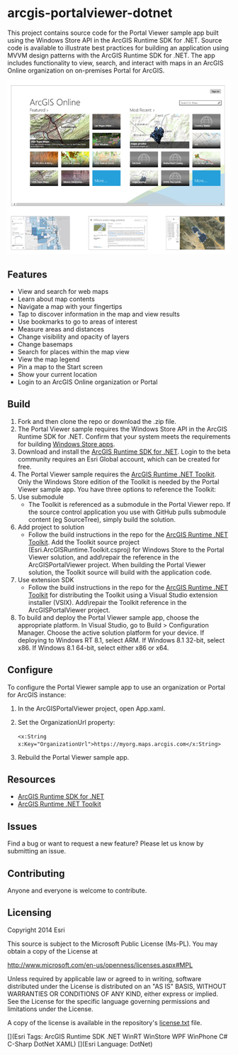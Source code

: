 # arcgis-portalviewer-dotnet

This project contains source code for the Portal Viewer sample app built using the Windows Store API in the ArcGIS Runtime SDK for .NET.   Source code is available to illustrate best practices for building an application using MVVM design patterns with the ArcGIS Runtime SDK for .NET.  The app includes functionality to view, search, and interact with maps in an ArcGIS Online organization on on-premises Portal for ArcGIS.              

![Image of sample app](/arcgis-portalviewer-dotnet.png "Portal Viewer sample app")

## Features 
- View and search for web maps
- Learn about map contents
- Navigate a map with your fingertips
- Tap to discover information in the map and view results
- Use bookmarks to go to areas of interest
- Measure areas and distances
- Change visibility and opacity of layers
- Change basemaps
- Search for places within the map view
- View the map legend
- Pin a map to the Start screen
- Show your current location
- Login to an ArcGIS Online organization or Portal


## Build
1. Fork and then clone the repo or download the .zip file.
2. The Portal Viewer sample requires the Windows Store API in the ArcGIS Runtime SDK for .NET.  Confirm that your system meets the requirements for building [Windows Store apps](http://developers.arcgis.com/net/store/guide/system-requirements.htm). 
3. Download and install the [ArcGIS Runtime SDK for .NET](http://esriurl.com/dotnetsdk).  Login to the beta community requires an Esri Global account, which can be created for free.
4. The Portal Viewer sample requires the [ArcGIS Runtime .NET Toolkit](https://github.com/Esri/arcgis-toolkit-dotnet).  Only the Windows Store edition of the Toolkit is needed by the Portal Viewer sample app.  You have three options to reference the Toolkit: 
 1. Use submodule
    - The Toolkit is referenced as a submodule in the Portal Viewer repo.  If the source control application you use with GitHub pulls submodule content (eg SourceTree), simply build the solution.   
 2. Add project to solution
    - Follow the build instructions in the repo for the [ArcGIS Runtime .NET Toolkit](https://github.com/Esri/arcgis-toolkit-dotnet).  Add the Toolkit source project (Esri.ArcGISRuntime.Toolkit.csproj) for Windows Store to the Portal Viewer solution, and add\repair the reference in the ArcGISPortalViewer project.  When building the Portal Viewer solution, the Toolkit source will build with the application code.  
 3. Use extension SDK 
    - Follow the build instructions in the repo for the [ArcGIS Runtime .NET Toolkit](https://github.com/Esri/arcgis-toolkit-dotnet) for distributing the Toolkit using a Visual Studio extension installer (VSIX).  Add\repair the Toolkit reference in the ArcGISPortalViewer project. 
5. To build and deploy the Portal Viewer sample app, choose the appropriate platform.  In Visual Studio, go to Build > Configuration Manager.  Choose the active solution platform for your device.  If deploying to Windows RT 8.1, select ARM.  If Windows 8.1 32-bit, select x86.  If Windows 8.1 64-bit, select either x86 or x64.	 

## Configure

To configure the Portal Viewer sample app to use an organization or Portal for ArcGIS instance: 
 1. In the ArcGISPortalViewer project, open App.xaml.
 2. Set the OrganizationUrl property:

    `<x:String x:Key="OrganizationUrl">https://myorg.maps.arcgis.com</x:String>` 
    
 3. Rebuild the Portal Viewer sample app.

## Resources

* [ArcGIS Runtime SDK for .NET](http://esriurl/dotnetsdk)
* [ArcGIS Runtime .NET Toolkit](https://github.com/Esri/arcgis-toolkit-dotnet)

## Issues

Find a bug or want to request a new feature?  Please let us know by submitting an issue.

## Contributing

Anyone and everyone is welcome to contribute. 

## Licensing
Copyright 2014 Esri

This source is subject to the Microsoft Public License (Ms-PL).
You may obtain a copy of the License at

http://www.microsoft.com/en-us/openness/licenses.aspx#MPL

Unless required by applicable law or agreed to in writing, software
distributed under the License is distributed on an "AS IS" BASIS,
WITHOUT WARRANTIES OR CONDITIONS OF ANY KIND, either express or implied.
See the License for the specific language governing permissions and
limitations under the License.

A copy of the license is available in the repository's [license.txt]( https://raw.github.com/Esri/arcgis-portalviewer-dotnet/master/license.txt) file.

[](Esri Tags: ArcGIS Runtime SDK .NET WinRT WinStore WPF WinPhone C# C-Sharp DotNet XAML)
[](Esri Language: DotNet)



